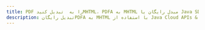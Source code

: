 ---title: PDF را به  تبدیل کنیدMHTML، PDFA به MHTML مبدل رایگان یا Java SDKdescription: تبدیل رایگانPDFA به MHTML با استفاده از Java Cloud APIs & SDK همچنین اسناد PDF را در Cloud ایجاد، ویرایش و رندر کنید.---